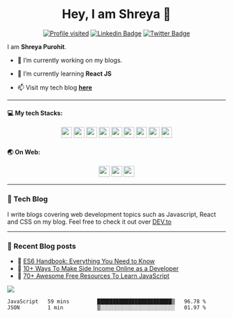 <h1 align="center">Hey, I am Shreya 👋 </h1>
 <!-- <img src="https://github.com/shreyalive/shreyalive/blob/main/%40shreyalive-assets/shreya-name-video.gif" > -->
   

<div align="center">
 
[![Profile visited](https://visitor-badge.glitch.me/badge?page_id=shreyalive.visitor-badge)](https://github.com/shreyalive)
[![Linkedin Badge](https://img.shields.io/badge/-Shreya%20Purohit-blue?style=social&logo=Linkedin&logoColor=blue&link=https://www.linkedin.com/in/shreya-purohit/)](https://www.linkedin.com/in/shreya-purohit) 
[![Twitter Badge](http://img.shields.io/badge/-@eyeshreya-1ca0f1?style=social&logo=twitter&logoColor=blue&link=https://twitter.com/eyeshreya)](https://twitter.com/eyeshreya) 
<!-- [![Open Source? Yes!](https://badgen.net/badge/Open%20Source%20%3F/Yes%21/blue?icon=github)](https://github.com/shreyalive/) -->
<!-- [![GitHub followers](https://img.shields.io/github/followers/ieshreya?label=Follow&style=social&logoColor=red)](https://github.com/ieshreya/?tab=follow) -->
<!-- [![Instagram Badge](https://img.shields.io/badge/-shreyaaa._.2-blue?style=social&logo=Instagram&link=https://www.instagram.com/shreyaaa._.2/)](https://www.instagram.com/shreyaaa._.2/)  -->

</div>
 
I am **Shreya Purohit**.

<!-- I write *everything I do, books I read, my book notes , projects I do, etc.* on my **personal productivity blogroll** called [**Sheki**](https://shreyalive.gitbook.io/shreki/) :baby_chick:	. If you're interested you can visit [here](https://shreyalive.gitbook.io/shreki/). :) -->

- 🔭 I’m currently working on my blogs.

- 🌱 I’m currently learning **React JS**

- 📫 Visit my tech blog [**here**](https://dev.to/shreya/)

 


---

#### 💻 My tech Stacks:

<p align="center">
<img src="https://img.shields.io/badge/React-20232A?style=for-the-badge&logo=react&logoColor=61DAFB" height="25"/>
<img src="https://img.shields.io/badge/javascript-F7DF1E.svg?&style=for-the-badge&logo=javascript&logoColor=white" height="25"/>
<img src="https://img.shields.io/badge/HTML5-E34F26?style=for-the-badge&logo=html5&logoColor=white" height="25"/>
<img src="https://img.shields.io/badge/CSS3-1572B6?style=for-the-badge&logo=css3&logoColor=white" height="25"/>   
<img src="https://img.shields.io/badge/python-3776AB.svg?&style=for-the-badge&logo=python&logoColor=white" height="25"/>
<img src="https://img.shields.io/badge/mysql-4479A1.svg?&style=for-the-badge&logo=mysql&logoColor=white" height="25"/>
<img src="https://img.shields.io/badge/Flask-000000.svg?&style=for-the-badge&logo=flask&logoColor=white" height="25"/>
<img src="https://img.shields.io/badge/jupyter-F3631D.svg?&style=for-the-badge&logo=jupyter&logoColor=white" height="25"/>
<img src="https://img.shields.io/badge/anaconda-42B029.svg?&style=for-the-badge&logo=anaconda&logoColor=white" height="25"/>




</p>

#### :earth_asia: On Web:

<p align="center">
 <a href="https://dev.to/shreya"><img src="https://img.shields.io/badge/dev.to-0A0A0A?style=for-the-badge&logo=dev.to&logoColor=white" height="25"/></a>
<a href="https://www.twitter.com/eyeshreya"><img src="https://img.shields.io/badge/Twitter-1DA1F2?style=for-the-badge&logo=twitter&logoColor=white"  height="25"/></a> 
 <a href="https://github.com/ieshreya"><img src="https://img.shields.io/badge/GitHub-100000?style=for-the-badge&logo=github&logoColor=white" height="25"/></a> 

</p>   

---
<!-- 
#### ⭐ Profile Stats and Languages
<p align="center"> 
    <img src="https://github-readme-stats.vercel.app/api?username=ieshreya&count_private=true&show_icons=true&theme=vue-dark&include_all_commits=true" alt="ieshreya" width="420"/> 
    <img src="https://github-readme-stats.vercel.app/api/top-langs/?username=ieshreya&hide=jupyter%20notebook,html,css&langs_count=10&layout=compact&theme=prussian" alt="ieshreya" height="165" />
 </p>
 -->

### 🥤 Tech Blog 
I write blogs covering web development topics such as Javascript, React and CSS on my blog. Feel free to check it out over [DEV.to](https://dev.to/shreya)   

---

### 📑 Recent Blog posts
<!-- BLOG-POST-LIST:START -->
 - 👀  [ES6 Handbook: Everything You Need to Know](https://dev.to/shreya/es6-handbook-everything-you-need-to-know-1ea7)
 - 🎉  [10+ Ways To Make Side Income Online as a Developer](https://dev.to/shreya/10-ways-to-make-side-income-online-as-a-developer-hl8)
 - 🎃  [70+ Awesome Free Resources To Learn JavaScript](https://dev.to/shreya/70-awesome-free-resources-to-learn-javascript-2h4o)<!-- BLOG-POST-LIST:END -->


![](https://hit.yhype.me/github/profile?user_id=63795399)
<!--<p align="center"> 
   <img src="https://github-readme-streak-stats.herokuapp.com/?user=ieshreya&theme=default" alt="shreyalive" height="165" />
</p> -->

<!--START_SECTION:waka-->
```text
JavaScript   59 mins         ████████████████████████▒   96.78 % 
JSON         1 min           ▒░░░░░░░░░░░░░░░░░░░░░░░░   01.97 % 
```
<!--END_SECTION:waka-->


